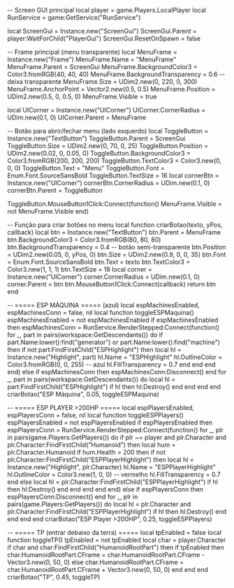 -- Screen GUI principal
local player = game.Players.LocalPlayer
local RunService = game:GetService("RunService")

local ScreenGui = Instance.new("ScreenGui")
ScreenGui.Parent = player:WaitForChild("PlayerGui")
ScreenGui.ResetOnSpawn = false

-- Frame principal (menu transparente)
local MenuFrame = Instance.new("Frame")
MenuFrame.Name = "MenuFrame"
MenuFrame.Parent = ScreenGui
MenuFrame.BackgroundColor3 = Color3.fromRGB(40, 40, 40)
MenuFrame.BackgroundTransparency = 0.6 -- deixa transparente
MenuFrame.Size = UDim2.new(0, 220, 0, 300)
MenuFrame.AnchorPoint = Vector2.new(0.5, 0.5)
MenuFrame.Position = UDim2.new(0.5, 0, 0.5, 0)
MenuFrame.Visible = true

local UICorner = Instance.new("UICorner")
UICorner.CornerRadius = UDim.new(0.1, 0)
UICorner.Parent = MenuFrame

-- Botão para abrir/fechar menu (lado esquerdo)
local ToggleButton = Instance.new("TextButton")
ToggleButton.Parent = ScreenGui
ToggleButton.Size = UDim2.new(0, 70, 0, 25)
ToggleButton.Position = UDim2.new(0.02, 0, 0.05, 0)
ToggleButton.BackgroundColor3 = Color3.fromRGB(200, 200, 200)
ToggleButton.TextColor3 = Color3.new(0, 0, 0)
ToggleButton.Text = "Menu"
ToggleButton.Font = Enum.Font.SourceSansBold
ToggleButton.TextSize = 16
local cornerBtn = Instance.new("UICorner")
cornerBtn.CornerRadius = UDim.new(0.1, 0)
cornerBtn.Parent = ToggleButton

ToggleButton.MouseButton1Click:Connect(function()
    MenuFrame.Visible = not MenuFrame.Visible
end)

-- Função para criar botões no menu
local function criarBotao(texto, yPos, callback)
    local btn = Instance.new("TextButton")
    btn.Parent = MenuFrame
    btn.BackgroundColor3 = Color3.fromRGB(80, 80, 80)
    btn.BackgroundTransparency = 0.4 -- botão semi-transparente
    btn.Position = UDim2.new(0.05, 0, yPos, 0)
    btn.Size = UDim2.new(0.9, 0, 0, 35)
    btn.Font = Enum.Font.SourceSansBold
    btn.Text = texto
    btn.TextColor3 = Color3.new(1, 1, 1)
    btn.TextSize = 18
    local corner = Instance.new("UICorner")
    corner.CornerRadius = UDim.new(0.1, 0)
    corner.Parent = btn
    btn.MouseButton1Click:Connect(callback)
    return btn
end

-- ===== ESP MÁQUINA ===== (azul)
local espMachinesEnabled, espMachinesConn = false, nil
local function toggleESPMaquina()
    espMachinesEnabled = not espMachinesEnabled
    if espMachinesEnabled then
        espMachinesConn = RunService.RenderStepped:Connect(function()
            for _, part in pairs(workspace:GetDescendants()) do
                if part.Name:lower():find("generator") or part.Name:lower():find("machine") then
                    if not part:FindFirstChild("ESPHighlight") then
                        local hl = Instance.new("Highlight", part)
                        hl.Name = "ESPHighlight"
                        hl.OutlineColor = Color3.fromRGB(0, 0, 255) -- azul
                        hl.FillTransparency = 0.7
                    end
                end
            end
        end)
    else
        if espMachinesConn then espMachinesConn:Disconnect() end
        for _, part in pairs(workspace:GetDescendants()) do
            local hl = part:FindFirstChild("ESPHighlight")
            if hl then hl:Destroy() end
        end
    end
end
criarBotao("ESP Máquina", 0.05, toggleESPMaquina)

-- ===== ESP PLAYER >200HP =====
local espPlayersEnabled, espPlayersConn = false, nil
local function toggleESPPlayers()
    espPlayersEnabled = not espPlayersEnabled
    if espPlayersEnabled then
        espPlayersConn = RunService.RenderStepped:Connect(function()
            for _, plr in pairs(game.Players:GetPlayers()) do
                if plr ~= player and plr.Character and plr.Character:FindFirstChild("Humanoid") then
                    local hum = plr.Character.Humanoid
                    if hum.Health > 200 then
                        if not plr.Character:FindFirstChild("ESPPlayerHighlight") then
                            local hl = Instance.new("Highlight", plr.Character)
                            hl.Name = "ESPPlayerHighlight"
                            hl.OutlineColor = Color3.new(1, 0, 0) -- vermelho
                            hl.FillTransparency = 0.7
                        end
                    else
                        local hl = plr.Character:FindFirstChild("ESPPlayerHighlight")
                        if hl then hl:Destroy() end
                    end
                end
            end
        end)
    else
        if espPlayersConn then espPlayersConn:Disconnect() end
        for _, plr in pairs(game.Players:GetPlayers()) do
            local hl = plr.Character and plr.Character:FindFirstChild("ESPPlayerHighlight")
            if hl then hl:Destroy() end
        end
    end
end
criarBotao("ESP Player >200HP", 0.25, toggleESPPlayers)

-- ===== TP (entrar debaixo da terra) =====
local tpEnabled = false
local function toggleTP()
    tpEnabled = not tpEnabled
    local char = player.Character
    if char and char:FindFirstChild("HumanoidRootPart") then
        if tpEnabled then
            char.HumanoidRootPart.CFrame = char.HumanoidRootPart.CFrame - Vector3.new(0, 50, 0)
        else
            char.HumanoidRootPart.CFrame = char.HumanoidRootPart.CFrame + Vector3.new(0, 50, 0)
        end
    end
end
criarBotao("TP", 0.45, toggleTP)
